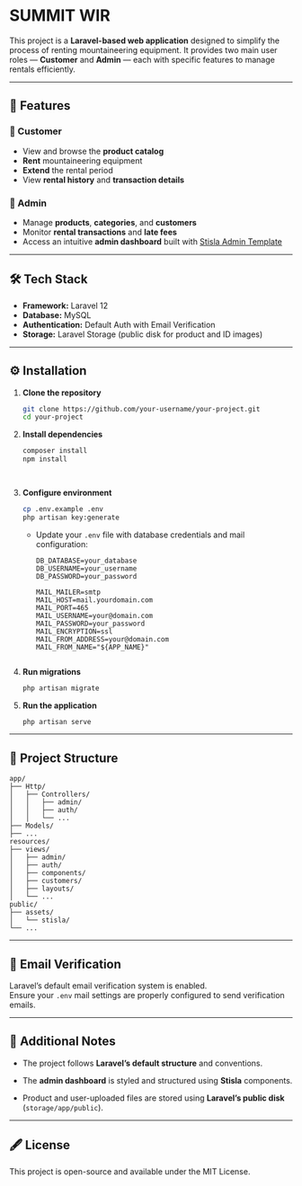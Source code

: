 
# SUMMIT WIR

This project is a **Laravel-based web application** designed to simplify the process of renting mountaineering equipment. It provides two main user roles — **Customer** and **Admin** — each with specific features to manage rentals efficiently.

---

## 🚀 Features

### 👤 Customer
- View and browse the **product catalog**
- **Rent** mountaineering equipment
- **Extend** the rental period
- View **rental history** and **transaction details**

### 🧭 Admin
- Manage **products**, **categories**, and **customers**
- Monitor **rental transactions** and **late fees**
- Access an intuitive **admin dashboard** built with [Stisla Admin Template](https://github.com/stisla/stisla)

---

## 🛠️ Tech Stack

- **Framework:** Laravel 12  
- **Database:** MySQL  
- **Authentication:** Default Auth with Email Verification
- **Storage:** Laravel Storage (public disk for product and ID images)

---

## ⚙️ Installation

1. **Clone the repository**
   ```bash
   git clone https://github.com/your-username/your-project.git
   cd your-project


2.  **Install dependencies**
    
    ```bash
    composer install
    npm install
    
   
    
3.  **Configure environment**
    
    ```bash
    cp .env.example .env
    php artisan key:generate
    
    ```
    
    -   Update your `.env` file with database credentials and mail configuration:
        
        ```env
        DB_DATABASE=your_database
        DB_USERNAME=your_username
        DB_PASSWORD=your_password
        
        MAIL_MAILER=smtp
        MAIL_HOST=mail.yourdomain.com
        MAIL_PORT=465
        MAIL_USERNAME=your@domain.com
        MAIL_PASSWORD=your_password
        MAIL_ENCRYPTION=ssl
        MAIL_FROM_ADDRESS=your@domain.com
        MAIL_FROM_NAME="${APP_NAME}"
        
        
4.  **Run migrations**
    
    ```bash
    php artisan migrate
    
    ```
    
5.  **Run the application**
    
    ```bash
    php artisan serve
    
    ```
    

----------

## 📁 Project Structure

```
app/
├── Http/
│   ├── Controllers/
│   │   ├── admin/
│   │   ├── auth/
│   │   └── ...
├── Models/
├── ...
resources/
├── views/
│   ├── admin/
│   ├── auth/
│   ├── components/
│   ├── customers/
│   ├── layouts/
│   └── ...
public/
├── assets/
│   └── stisla/
└── ...

```

----------

## 📧 Email Verification

Laravel’s default email verification system is enabled.  
Ensure your `.env` mail settings are properly configured to send verification emails.

----------

## 🧩 Additional Notes

-   The project follows **Laravel’s default structure** and conventions.
    
-   The **admin dashboard** is styled and structured using **Stisla** components.
    
-   Product and user-uploaded files are stored using **Laravel’s public disk** (`storage/app/public`).
    

----------

## 🖋️ License

This project is open-source and available under the MIT License.


